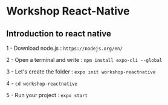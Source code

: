 # Workshop React-Native

## Introduction to react native

1 - Download node.js : `https://nodejs.org/en/`

2 - Open a terminal and write : `npm install expo-cli --global`

3 - Let's create the folder : `expo init workshop-reactnative`  

4 - `cd workshop-reactnative`  

5 - Run your project : `expo start`

